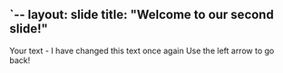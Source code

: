 `--
layout: slide
title: "Welcome to our second slide!"
---
Your text - I have changed this text once again
Use the left arrow to go back!
